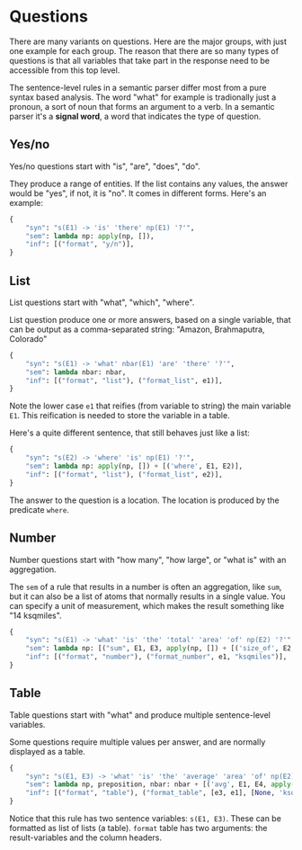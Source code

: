 # Questions

There are many variants on questions. Here are the major groups, with just one example for each group. The reason that there are so many types of questions is that all variables that take part in the response need to be accessible from this top level.

The sentence-level rules in a semantic parser differ most from a pure syntax based analysis. The word "what" for example is tradionally just a pronoun, a sort of noun that forms an argument to a verb. In a semantic parser it's a __signal word__, a word that indicates the type of question.

## Yes/no

Yes/no questions start with "is", "are", "does", "do".

They produce a range of entities. If the list contains any values, the answer would be "yes", if not, it is "no". It comes in different forms. Here's an example:

~~~python
{
    "syn": "s(E1) -> 'is' 'there' np(E1) '?'",
    "sem": lambda np: apply(np, []),
    "inf": [("format", "y/n")],
}
~~~

## List

List questions start with "what", "which", "where".

List question produce one or more answers, based on a single variable, that can be output as a comma-separated string: "Amazon, Brahmaputra, Colorado"

~~~python
{
    "syn": "s(E1) -> 'what' nbar(E1) 'are' 'there' '?'",
    "sem": lambda nbar: nbar,
    "inf": [("format", "list"), ("format_list", e1)],
}
~~~

Note the lower case `e1` that reifies (from variable to string) the main variable `E1`. This reification is needed to store the variable in a table.

Here's a quite different sentence, that still behaves just like a list:

~~~python
{
    "syn": "s(E2) -> 'where' 'is' np(E1) '?'",
    "sem": lambda np: apply(np, []) + [('where', E1, E2)],
    "inf": [("format", "list"), ("format_list", e2)],
}
~~~

The answer to the question is a location. The location is produced by the predicate `where`.

## Number

Number questions start with "how many", "how large", or "what is" with an aggregation.

The `sem` of a rule that results in a number is often an aggregation, like `sum`, but it can also be a list of atoms that normally results in a single value. You can specify a unit of measurement, which makes the result something like "14 ksqmiles".

~~~python
{
    "syn": "s(E1) -> 'what' 'is' 'the' 'total' 'area' 'of' np(E2) '?'",
    "sem": lambda np: [("sum", E1, E3, apply(np, []) + [('size_of', E2, E3)])],
    "inf": [("format", "number"), ("format_number", e1, "ksqmiles")],
}
~~~

## Table

Table questions start with "what" and produce multiple sentence-level variables.

Some questions require multiple values per answer, and are normally displayed as a table.

~~~python
{
    "syn": "s(E1, E3) -> 'what' 'is' 'the' 'average' 'area' 'of' np(E2) preposition(E2, E3) 'each' nbar(E3) '?'",
    "sem": lambda np, preposition, nbar: nbar + [('avg', E1, E4, apply(np, preposition) + [('size_of', E2, E4)])],
    "inf": [("format", "table"), ("format_table", [e3, e1], [None, 'ksqmiles'])],
}
~~~

Notice that this rule has two sentence variables: `s(E1, E3)`. These can be formatted as list of lists (a table). `format` table has two arguments: the result-variables and the column headers.

